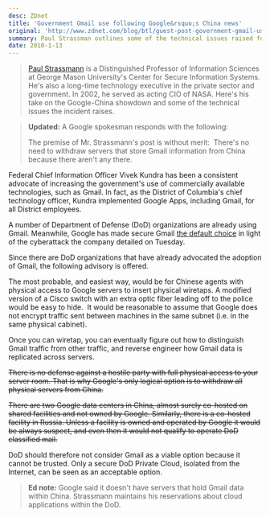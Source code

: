 ```yaml
---
desc: ZDnet
title: 'Government Gmail use following Google&rsquo;s China news'
original: 'http://www.zdnet.com/blog/btl/guest-post-government-gmail-use-following-googles-china-news/29511'
summary: Paul Strassman outlines some of the technical issues raised for government agencies using Gmail in light of the China cyberattack on Google. 
date: 2010-1-13
---
```


> <a href="http://www.strassmann.com/">Paul Strassmann</a> is a
> Distinguished Professor of Information Sciences at George Mason
> University's Center for Secure Information Systems. He's also a
> long-time technology executive in the private sector and
> government. In 2002, he served as acting CIO of NASA. Here's his take
> on the Google-China showdown and some of the technical issues the
> incident raises.


> **Updated:** A Google spokesman responds with the following: 
>
> The premise of Mr. Strassmann's post is without merit:  There's no
> need to withdraw servers that store Gmail information from China
> because there aren't any there.


Federal Chief Information Officer Vivek Kundra has been a consistent
advocate of increasing the government's use of commercially available
technologies, such as Gmail. In fact, as the District of Columbia's
chief technology officer, Kundra implemented Google Apps, including
Gmail, for all District employees.


A number of Department of Defense (DoD) organizations are already
using Gmail. Meanwhile, Google has made secure Gmail [the default
choice](http://gmailblog.blogspot.com/2010/01/default-https-access-for-gmail.html)
in light of the cyberattack the company detailed on Tuesday.

Since there are DoD organizations that have already advocated the
adoption of Gmail, the following advisory is offered.

The most probable, and easiest way, would be for Chinese agents with
physical access to Google servers to insert physical wiretaps. A
modified version of a Cisco switch with an extra optic fiber leading
off to the police would be easy to hide.  It would be reasonable to
assume that Google does not encrypt traffic sent between machines in
the same subnet (i.e. in the same physical cabinet).


Once you can wiretap, you can eventually figure out how to distinguish
Gmail traffic from other traffic, and reverse engineer how Gmail data
is replicated across servers.

<span style="text-decoration: line-through;">There is no defense
against a hostile party with full physical access to your server
room. That is why Google's only logical option is to withdraw all
physical servers from China.</span>


<span style="text-decoration: line-through;">There are two Google data
centers in China, almost surely co-hosted on shared facilities and not
owned by Google. Similarly, there is a co-hosted facility in
Russia. Unless a facility is owned and operated by Google it would be
always suspect, and even then it would not qualify to operate DoD
classified mail.</span>


DoD should therefore not consider Gmail as a viable option because it
cannot be trusted. Only a secure DoD Private Cloud, isolated from the
Internet, can be seen as an acceptable option.

> **Ed note:** Google said it doesn't have servers that hold Gmail data
> within China. Strassmann maintains his reservations about cloud
> applications within the DoD.
